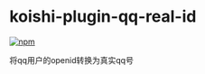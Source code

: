 # koishi-plugin-qq-real-id

[![npm](https://img.shields.io/npm/v/koishi-plugin-qq-real-id?style=flat-square)](https://www.npmjs.com/package/koishi-plugin-qq-real-id)

将qq用户的openid转换为真实qq号
